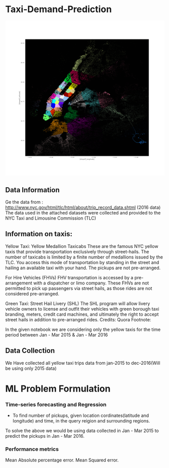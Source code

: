 # Taxi-Demand-Prediction

![](New_york.gif)

## Data Information
Ge the data from : http://www.nyc.gov/html/tlc/html/about/trip_record_data.shtml (2016 data) The data used in the attached datasets were collected and provided to the NYC Taxi and Limousine Commission (TLC)

## Information on taxis:

Yellow Taxi: Yellow Medallion Taxicabs
These are the famous NYC yellow taxis that provide transportation exclusively through street-hails. The number of taxicabs is limited by a finite number of medallions issued by the TLC. You access this mode of transportation by standing in the street and hailing an available taxi with your hand. The pickups are not pre-arranged.

For Hire Vehicles (FHVs) 
FHV transportation is accessed by a pre-arrangement with a dispatcher or limo company. These FHVs are not permitted to pick up passengers via street hails, as those rides are not considered pre-arranged.

Green Taxi: Street Hail Livery (SHL) 
The SHL program will allow livery vehicle owners to license and outfit their vehicles with green borough taxi branding, meters, credit card machines, and ultimately the right to accept street hails in addition to pre-arranged rides.
Credits: Quora
Footnote:

In the given notebook we are considering only the yellow taxis for the time period between Jan - Mar 2015 & Jan - Mar 2016

## Data Collection
We Have collected all yellow taxi trips data from jan-2015 to dec-2016(Will be using only 2015 data)

# ML Problem Formulation

### Time-series forecasting and Regression

- To find number of pickups, given location cordinates(latitude and longitude) and time, in the query reigion and surrounding regions.

To solve the above we would be using data collected in Jan - Mar 2015 to predict the pickups in Jan - Mar 2016.

### Performance metrics
Mean Absolute percentage error.
Mean Squared error.
